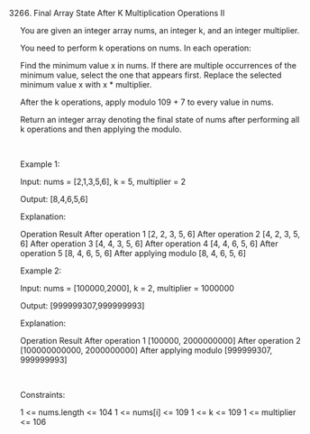 3266. Final Array State After K Multiplication Operations II

You are given an integer array nums, an integer k, and an integer multiplier.

You need to perform k operations on nums. In each operation:

Find the minimum value x in nums. If there are multiple occurrences of the minimum value, select the one that appears first.
Replace the selected minimum value x with x * multiplier.

After the k operations, apply modulo 109 + 7 to every value in nums.

Return an integer array denoting the final state of nums after performing all k operations and then applying the modulo.

 

Example 1:

Input: nums = [2,1,3,5,6], k = 5, multiplier = 2

Output: [8,4,6,5,6]

Explanation:

Operation	Result
After operation 1	[2, 2, 3, 5, 6]
After operation 2	[4, 2, 3, 5, 6]
After operation 3	[4, 4, 3, 5, 6]
After operation 4	[4, 4, 6, 5, 6]
After operation 5	[8, 4, 6, 5, 6]
After applying modulo	[8, 4, 6, 5, 6]

Example 2:

Input: nums = [100000,2000], k = 2, multiplier = 1000000

Output: [999999307,999999993]

Explanation:

Operation	Result
After operation 1	[100000, 2000000000]
After operation 2	[100000000000, 2000000000]
After applying modulo	[999999307, 999999993]

 

Constraints:

1 <= nums.length <= 104
1 <= nums[i] <= 109
1 <= k <= 109
1 <= multiplier <= 106